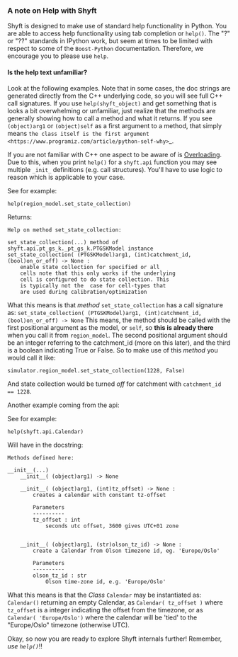 ### A note on Help with Shyft
Shyft is designed to make use of standard help functionality in Python. You are able to access help functionality using tab completion or `help()`. The "?" or "??" standards in IPython work, but seem at times to be limited with respect to some of the `Boost-Python` documentation. Therefore, we encourage you to please use `help`.


#### Is the help text unfamiliar?
Look at the following examples. Note that in some cases, the doc strings are generated directly from the C++ underlying code, so you will see full C++ call signatures. If you use `help(shyft_object)` and get something that is looks a bit overwhelming or unfamiliar, just realize that the methods are generally showing how to call a method and what it returns. If you see `(object)arg1` or `(object)self` as a first argument to a method, that simply means `the class itself is the first argument <https://www.programiz.com/article/python-self-why>`_.

If you are not familiar with C++ one aspect to be aware of is [Overloading](https://www.tutorialspoint.com/cplusplus/cpp_overloading.htm). Due to this, when you print `help()` for a `shyft.api` function you may see multiple `_init_` definitions (e.g. call structures). You'll have to use logic to reason which is applicable to your case.

See for example:

    help(region_model.set_state_collection)

Returns:

    Help on method set_state_collection:

    set_state_collection(...) method of  shyft.api.pt_gs_k._pt_gs_k.PTGSKModel instance
    set_state_collection( (PTGSKModel)arg1, (int)catchment_id, (bool)on_or_off) -> None :
        enable state collection for specified or all
        cells note that this only works if the underlying
        cell is configured to do state collection. This
        is typically not the  case for cell-types that
        are used during calibration/optimization

What this means is that *method* `set_state_collection` has a call signature as: `set_state_collection( (PTGSKModel)arg1, (int)catchment_id, (bool)on_or_off) -> None`
This means, the method should be called with the first positional argument as the model, or `self`, so **this is already there** when you call it from `region_model`. The second positional argument should be an integer referring to the catchment_id (more on this later), and the third is a boolean indicating True or False. So to make use of this *method* you would call it like:

    simulator.region_model.set_state_collection(1228, False)

And state collection would be turned *off* for catchment with `catchment_id == 1228`.

Another example coming from the api:

See for example:

    help(shyft.api.Calendar)

Will have in the docstring:

    Methods defined here:

    __init__(...)
        __init__( (object)arg1) -> None

        __init__( (object)arg1, (int)tz_offset) -> None :
            creates a calendar with constant tz-offset

            Parameters
            ----------
            tz_offset : int
                seconds utc offset, 3600 gives UTC+01 zone


        __init__( (object)arg1, (str)olson_tz_id) -> None :
            create a Calendar from Olson timezone id, eg. 'Europe/Oslo'

            Parameters
            ----------
            olson_tz_id : str
                Olson time-zone id, e.g. 'Europe/Oslo'

What this means is that the *Class* `Calendar` may be instantiated as: `Calendar()` returning an empty Calendar, as `Calendar( tz_offset )` where `tz_offset` is a integer indicating the offset from the timezone, or as `Calendar( 'Europe/Oslo')` where the calendar will be 'tied' to the "Europe/Oslo" timezone (otherwise UTC).

Okay, so now you are ready to explore Shyft internals further! Remember, *use `help()`*!!